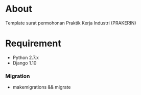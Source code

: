 # About
Template surat permohonan Praktik Kerja Industri (PRAKERIN)

# Requirement
* Python 2.7.x
* Django 1.10

### Migration
* makemigrations && migrate
